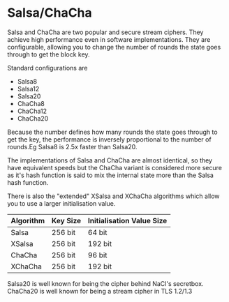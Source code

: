 # Salsa/ChaCha

Salsa and ChaCha are two popular and secure stream ciphers. They achieve high performance even in
software implementations. They are configurable, allowing you to change the number of rounds the
state goes through to get the block key.

Standard configurations are

* Salsa8
* Salsa12
* Salsa20
* ChaCha8
* ChaCha12
* ChaCha20

Because the number defines how many rounds the state goes through to get the key, the performance is
inversely proportional to the number of rounds.Eg Salsa8 is 2.5x faster than Salsa20.

The implementations of Salsa and ChaCha are almost identical, so they have equivalent speeds
but the ChaCha variant is considered more secure as it's hash function is said to mix the internal
state more than the Salsa hash function.

There is also the "extended" XSalsa and XChaCha algorithms which allow you to use a larger initialisation value.

| Algorithm | Key Size | Initialisation Value Size |
| --- | --- | --- |
| Salsa | 256 bit | 64 bit |
| XSalsa | 256 bit | 192 bit |
| ChaCha | 256 bit | 96 bit |
| XChaCha | 256 bit | 192 bit |

Salsa20 is well known for being the cipher behind NaCl's secretbox.
ChaCha20 is well known for being a stream cipher in TLS 1.2/1.3
